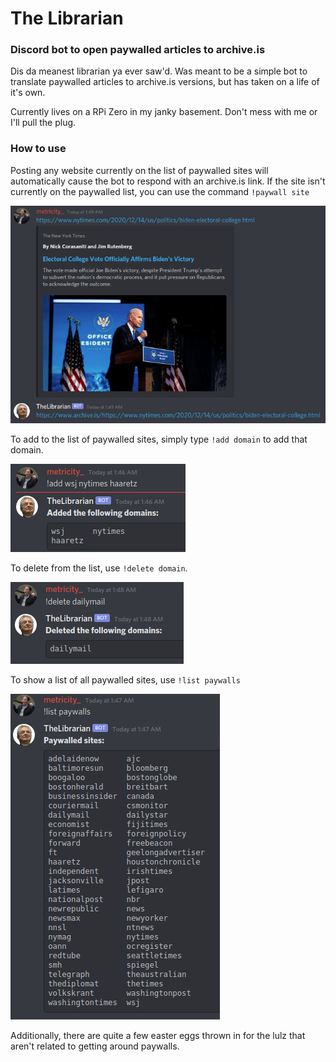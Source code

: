 # The Librarian

### Discord bot to open paywalled articles to archive.is

Dis da meanest librarian ya ever saw'd.  Was meant to be a simple bot to translate paywalled articles to archive.is versions, but has taken on a life of it's own.

Currently lives on a RPi Zero in my janky basement.  Don't mess with me or I'll pull the plug.

### How to use

Posting any website currently on the list of paywalled sites will automatically cause the bot to respond with an archive.is link.  If the site isn't currently on the paywalled list, you can use the command `!paywall site`

![Posting article](./pictures/translate.png)

To add to the list of paywalled sites, simply type `!add domain` to add that domain.

![Add domain](./pictures/add.png)

To delete from the list, use `!delete domain`.

![Delete domain](./pictures/delete.png)

To show a list of all paywalled sites, use `!list paywalls`

![List paywalls](./pictures/list.png)

Additionally, there are quite a few easter eggs thrown in for the lulz that aren't related to getting around paywalls.